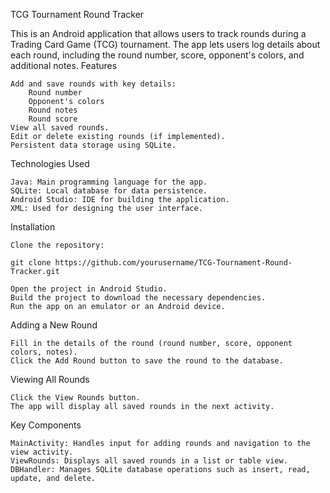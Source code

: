 TCG Tournament Round Tracker

This is an Android application that allows users to track rounds during a Trading Card Game (TCG) tournament. The app lets users log details about each round, including the round number, score, opponent's colors, and additional notes.
Features

    Add and save rounds with key details:
        Round number
        Opponent's colors
        Round notes
        Round score
    View all saved rounds.
    Edit or delete existing rounds (if implemented).
    Persistent data storage using SQLite.

Technologies Used

    Java: Main programming language for the app.
    SQLite: Local database for data persistence.
    Android Studio: IDE for building the application.
    XML: Used for designing the user interface.

Installation

    Clone the repository:

    git clone https://github.com/yourusername/TCG-Tournament-Round-Tracker.git

    Open the project in Android Studio.
    Build the project to download the necessary dependencies.
    Run the app on an emulator or an Android device.

Adding a New Round

    Fill in the details of the round (round number, score, opponent colors, notes).
    Click the Add Round button to save the round to the database.

Viewing All Rounds

    Click the View Rounds button.
    The app will display all saved rounds in the next activity.

Key Components

    MainActivity: Handles input for adding rounds and navigation to the view activity.
    ViewRounds: Displays all saved rounds in a list or table view.
    DBHandler: Manages SQLite database operations such as insert, read, update, and delete.
